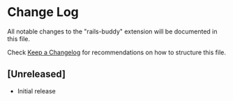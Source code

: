 # Change Log
All notable changes to the "rails-buddy" extension will be documented in this file.

Check [Keep a Changelog](http://keepachangelog.com/) for recommendations on how to structure this file.

## [Unreleased]
- Initial release